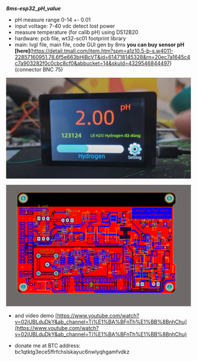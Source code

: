 ***8ms-esp32_pH_value***
- pH measure range 0-14 +- 0.01
- input voltage: 7-40 vdc detect lost power
- measure temperature (for calib pH) using DS12B20
- hardware: pcb file, wt32-sc01 footprint library
- main: lvgl file, main file, code GUI gen by 8ms
**you can buy sensor pH [here]**(https://detail.tmall.com/item.htm?spm=a1z10.5-b-s.w4011-22857160951.78.6f5e663bHjBcVT&id=614718145328&rn=20ec7a1645c4c7a903282f0c0cbc8cf0&abbucket=14&skuId=4329546844497) (connector BNC 75)


![hardware_img.png](https://github.com/obitvn/8ms-esp32-pH-water/blob/main/img/hardware_img.png?raw=true)

![PCB.png](https://github.com/obitvn/8ms-esp32-pH-water/blob/main/img/PCB.png?raw=true)

- and video demo
[https://www.youtube.com/watch?v=02jUBLduDkY&ab_channel=Ti%E1%BA%BFnTh%E1%BB%8BnhChu](https://www.youtube.com/watch?v=02jUBLduDkY&ab_channel=Ti%E1%BA%BFnTh%E1%BB%8BnhChu)

- donate me at BTC address: bc1qtktg3ece5ffrfchslskayuc6nwlyqhgamfvdkz

